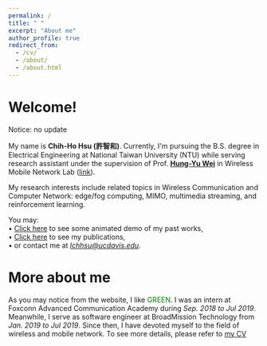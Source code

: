```yaml
---
permalink: /
title: " "
excerpt: "About me"
author_profile: true
redirect_from: 
  - /cv/
  - /about/
  - /about.html
---
```


Welcome!
======
Notice: no update

My name is **Chih-Ho Hsu (許智和)**. Currently, I'm pursuing the B.S. degree in Electrical Engineering at National Taiwan University (NTU) while serving research assistant under the supervision of Prof. [**Hung-Yu Wei**](https://scholar.google.com/citations?user=a7tj-HgAAAAJ&hl=en) in Wireless Mobile Network Lab ([link](http://wmnlab.ee.ntu.edu.tw/lab/index.html)).

My research interests include related topics in Wireless Communication and Computer Network: edge/fog computing, MIMO, multimedia streaming, and reinforcement learning. 

You may:<br/>
• [Click here](https://sendurlanter.github.io/portfolio/) to see some animated demo of my past works,<br/>
• [Click here](https://sendurlanter.github.io/publications/) to see my publications,<br/>
• or contact me at *lchhsu@ucdavis.edu*.

More about me
======
As you may notice from the website, I like <font color=green>GREEN</font>. I was an intern at Foxconn Advanced Communication Academy during *Sep. 2018 to Jul 2019*. Meanwhile, I serve as software engineer at BroadMission Technology from *Jan. 2019 to Jul 2019*. Since then, I have devoted myself to the field of wireless and mobile network. To see more details, please refer to [my CV](https://sendurlanter.github.io/files/CV.pdf)